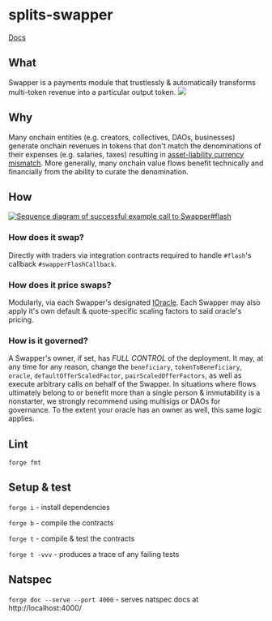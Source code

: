 # splits-swapper

[Docs](https://docs.0xsplits.xyz/core/swapper)

## What

Swapper is a payments module that trustlessly & automatically transforms multi-token revenue into a particular output token.
![](https://docs.0xsplits.xyz/_next/image?url=%2F_next%2Fstatic%2Fmedia%2Fswapper_diagram.2f2890db.png&w=3840&q=75)

## Why

Many onchain entities (e.g. creators, collectives, DAOs, businesses) generate onchain revenues in tokens that don't match the denominations of their expenses (e.g. salaries, taxes) resulting in [asset-liability currency mismatch](https://en.wikipedia.org/wiki/Asset%E2%80%93liability_mismatch#Currency_Mismatch).
More generally, many onchain value flows benefit technically and financially from the ability to curate the denomination.

## How

[![Sequence diagram of successful example call to Swapper#flash](https://mermaid.ink/svg/pako:eNqNlE2P0zAQhv-KZVQFRCuqbbetclipCY3EASHYFRfCYZpMd6117GBPFqpV_zt2rG6bJqy45MPzzDvz-uuZF7pEHvPR6DlXjAklKGbtJ2MRPWCFUcyiLViMxuej38EI2Eq00QveBndaUQaVkHuf5yF5TAzJ-IdSLbXx4TeLZHm1mnaA2ogKzP7EZLNsni2GmESbEs2rahYLrcqO3mKzWSbLYepScTpfrq67LBQknoCEVv8BExoSnerr62SepYPQpd58Nlul6yiQB_9yj8NolKtcWfzVoCrwo4B7A5UnAndnwIlMbm7e3_6GukbzSRE6hLSJ29XNJNiHwPaIs7SY7XqgD38xUEiM2T3S10YTrivdKLKBC0GHTV5U4Dx-1HHEQHc_GBlQdoeG-f3GSD-iemvfsZ-9LgaybRhq7aUg5RaKx3_ZPNX3VTff0qspc79GPyH7wGrY--SLsp1ZOvnrGUtQ4U4UfkE7llo3d_os3Pc1GfBFmkB28l5pK6x-zPiYV2gqEKU72u3xzHl7bHPuWuZ-enPuNpPjoCF9u1cFj8k0OOZNXQId99VxEEvhKnwOV0V7Yxz-An7IWig)](https://mermaid.live/edit#pako:eNqNlMtu2zAQRX-FYGGoRW3UiB3b0CKApVpAFkGQJuim6mIsjRIiFKmSo7RG4H8vKcGxZalBN3pwztyZy9crz3SOPOSj0WuqGBNKUMiaT8YCesISg5AFW7AYjE9Hv4MRsJVogze8CRZaUQKlkDuf5yF5SGyT8Q_FWmrjwx8W0fJiNe0AlRElmN2RSWbJPFkMMZE2OZp31SxmWuUdvcVms4yWw9S54nS-XF12WchIvAAJrf4DJjQkOtXXl9E8iQehc735bLaK10FL7v3LPfajUapSZfFXjSrDrwIeDZSeaLkHA05kcnX1-f43VBWaa0XoENImbFY3kWCfWrZHnKSFrOiBPnxrIJMYskeku1oTrktdK7It1wYdNnlTgdP4QccRA939YGRA2QIN8_uNkX5G9dF-Yj97XQxk23aosReDlFvInv9l81jfV918iy-mzP0a_YLsC6tg55PPynZm6eivZyxChYXI_IJ2LDVuHvRJuO9rMuCLNIHs5L3TVrv6IeNjXqIpQeTuaDfHM-XNsU25a5n76U2520yOg5r0_U5lPCRT45jXVQ502Fc8LEBaN4q5cCVu2ruiuTL2fwHX4Vpz)

### How does it swap?

Directly with traders via integration contracts required to handle `#flash`'s callback `#swapperFlashCallback`.

### How does it price swaps?

Modularly, via each Swapper's designated [IOracle](https://github.com/0xSplits/splits-oracle/blob/main/src/interfaces/IOracle.sol).
Each Swapper may also apply it's own default & quote-specific scaling factors to said oracle's pricing.

### How is it governed?

A Swapper's owner, if set, has _FULL CONTROL_ of the deployment.
It may, at any time for any reason, change the `beneficiary`, `tokenToBeneficiary`, `oracle`, `defaultOfferScaledFactor`, `pairScaledOfferFactors`, as well as execute arbitrary calls on behalf of the Swapper.
In situations where flows ultimately belong to or benefit more than a single person & immutability is a nonstarter, we strongly recommend using multisigs or DAOs for governance.
To the extent your oracle has an owner as well, this same logic applies.

## Lint

`forge fmt`

## Setup & test

`forge i` - install dependencies

`forge b` - compile the contracts

`forge t` - compile & test the contracts

`forge t -vvv` - produces a trace of any failing tests

## Natspec

`forge doc --serve --port 4000` - serves natspec docs at http://localhost:4000/
